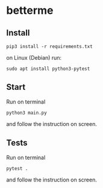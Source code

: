 # betterme

## Install
```
pip3 install -r requirements.txt
```

on Linux (Debian) run:

```
sudo apt install python3-pytest
```

## Start

Run on terminal
```
python3 main.py
```
and follow the instruction on screen.

## Tests

Run on terminal
```
pytest .
```
and follow the instruction on screen.